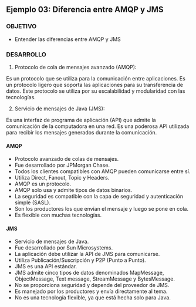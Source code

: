 ## Ejemplo 03: Diferencia entre AMQP y JMS

### OBJETIVO

- Entender las diferencias entre AMQP y JMS


### DESARROLLO

1. Protocolo de cola de mensajes avanzado (AMQP): 

Es un protocolo que se utiliza para la comunicación entre aplicaciones. Es un protocolo ligero que soporta las aplicaciones para su transferencia de datos. Este protocolo se utiliza por su escalabilidad y modularidad con las tecnologías. 

2. Servicio de mensajes de Java (JMS): 

Es una interfaz de programa de aplicación (API) que admite la comunicación de la computadora en una red. Es una poderosa API utilizada para recibir los mensajes generados durante la comunicación. 

#### AMQP

- Protocolo avanzado de colas de mensajes.
- Fue desarrollado por JPMorgan Chase.
- Todos los clientes compatibles con AMQP pueden comunicarse entre sí.
- Utiliza Direct, Fanout, Topic y Headers.
- AMQP es un protocolo.
- AMQP solo usa y admite tipos de datos binarios.
- La seguridad es compatible con la capa de seguridad y autenticación simple (SASL).
- Son los productores los que envían el mensaje y luego se pone en cola.
- Es flexible con muchas tecnologías.

#### JMS 

- Servicio de mensajes de Java.
- Fue desarrollado por Sun Microsystems.
- La aplicación debe utilizar la API de JMS para comunicarse.
- Utiliza Publicación/Suscripción y P2P (Punto a Punto).
- JMS es una API estándar.
- JMS admite cinco tipos de datos denominados MapMessage, ObjectMessage, Text message, StreamMessage y BytesMessage.
- No se proporciona seguridad y depende del proveedor de JMS.
- Es manejado por los productores y envía directamente al tema.
- No es una tecnología flexible, ya que está hecha solo para Java.

